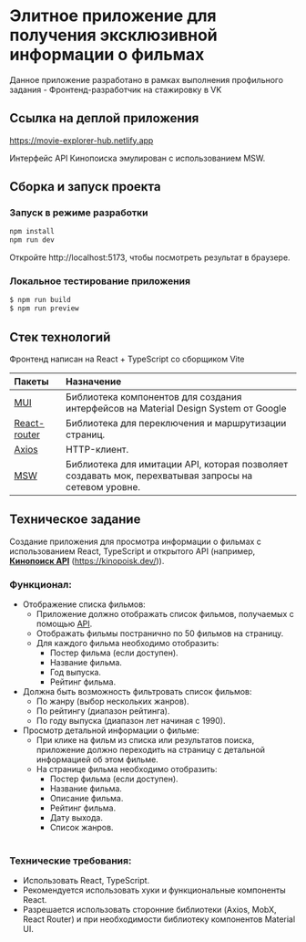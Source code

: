 # Элитное приложение для получения эксклюзивной информации о фильмах

Данное приложение разработано в рамках выполнения профильного задания - Фронтенд-разработчик на стажировку в VK

## Ссылка на деплой приложения
https://movie-explorer-hub.netlify.app

Интерфейс API Кинопоиска эмулирован с использованием MSW.

## Сборка и запуск проекта

### Запуск в режиме разработки

```bash
npm install
npm run dev
```

Откройте http://localhost:5173, чтобы посмотреть результат в браузере.

### Локальное тестирование приложения

```bash
$ npm run build
$ npm run preview
```


## Стек технологий

Фронтенд написан на React + TypeScript со сборщиком Vite

|Пакеты|Назначение|
|:----|:----|
|[MUI](https://mui.com/)|Библиотека компонентов для создания интерфейсов на Material Design System от Google|
|[React-router](https://reactrouter.com/en/main)|Библиотека для переключения и маршрутизации страниц.|
|[Axios](https://axios-http.com/ru/docs/intro)|HTTP-клиент.|
|[MSW](https://mswjs.io/)|Библиотека для имитации API, которая позволяет создавать мок, перехватывая запросы на сетевом уровне.|

## Техническое задание

Создание приложения для просмотра информации о фильмах с использованием React, TypeScript и открытого API (например, [**Кинопоиск API**](https://kinopoisk.dev/) (https://kinopoisk.dev/)).

### **Функционал**:

- Отображение списка фильмов:
  - Приложение должно отображать список фильмов, получаемых с помощью [API](https://kinopoisk.dev/).
  - Отображать фильмы постранично по 50 фильмов на страницу.
  - Для каждого фильма необходимо отобразить:
    - Постер фильма (если доступен).
    - Название фильма.
    - Год выпуска.
    - Рейтинг фильма.
- Должна быть возможность фильтровать список фильмов:
  - По жанру (выбор нескольких жанров).  
  - По рейтингу (диапазон рейтинга).  
  - По году выпуска (диапазон лет начиная с 1990).  
- Просмотр детальной информации о фильме:
  - При клике на фильм из списка или результатов поиска, приложение должно переходить на страницу с детальной информацией об этом фильме.
  - На странице фильма необходимо отобразить:
    - Постер фильма (если доступен).
    - Название фильма.
    - Описание фильма.
    - Рейтинг фильма.
    - Дату выхода.
    - Список жанров.  
     

### **Технические требования:**
- Использовать React, TypeScript.
- Рекомендуется использовать хуки и функциональные компоненты React.
- Разрешается использовать сторонние библиотеки (Axios, MobX, React Router) и при необходимости библиотеку компонентов Material UI.